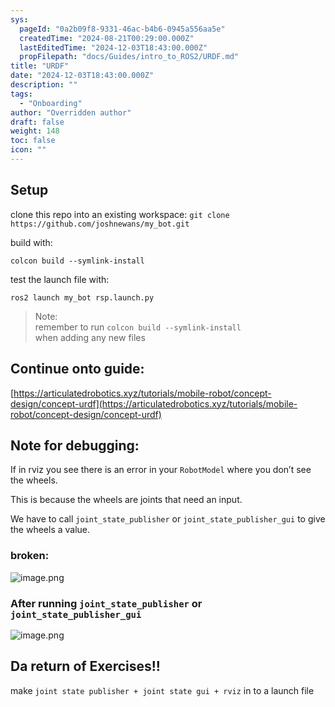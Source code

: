 ```yaml
---
sys:
  pageId: "0a2b09f8-9331-46ac-b4b6-0945a556aa5e"
  createdTime: "2024-08-21T00:29:00.000Z"
  lastEditedTime: "2024-12-03T18:43:00.000Z"
  propFilepath: "docs/Guides/intro_to_ROS2/URDF.md"
title: "URDF"
date: "2024-12-03T18:43:00.000Z"
description: ""
tags:
  - "Onboarding"
author: "Overridden author"
draft: false
weight: 148
toc: false
icon: ""
---
```


## Setup

clone this repo into an existing workspace:
`git clone https://github.com/joshnewans/my_bot.git`

build with:

`colcon build --symlink-install`

test the launch file with:

`ros2 launch my_bot rsp.launch.py`

> Note:  
> remember to run `colcon build --symlink-install`  
> when adding any new files

## Continue onto guide:

[https://articulatedrobotics.xyz/tutorials/mobile-robot/concept-design/concept-urdf](https://articulatedrobotics.xyz/tutorials/mobile-robot/concept-design/concept-urdf)

## Note for debugging:

If in rviz you see there is an error in your `RobotModel` where you don’t see the wheels.

This is because the wheels are joints that need an input. 

We have to call `joint_state_publisher` or `joint_state_publisher_gui` to give the wheels a value.

### broken:

![image.png](https://prod-files-secure.s3.us-west-2.amazonaws.com/d518164a-d88e-44d1-a4ee-3adb3bd8bce0/96a1d089-1f17-4dbf-8563-f2aef56a4d37/image.png?X-Amz-Algorithm=AWS4-HMAC-SHA256&X-Amz-Content-Sha256=UNSIGNED-PAYLOAD&X-Amz-Credential=ASIAZI2LB466T5TIEGIP%2F20250605%2Fus-west-2%2Fs3%2Faws4_request&X-Amz-Date=20250605T200819Z&X-Amz-Expires=3600&X-Amz-Security-Token=IQoJb3JpZ2luX2VjEHMaCXVzLXdlc3QtMiJIMEYCIQDk%2Fx5w%2B1HmVV1QtTl2VK1W0AAHJgd7JlgWY5%2FMVPFLGgIhAOSO0tvN%2FCf0ieRIIaAltFFGD5Rg%2BFEoi4xKocH5RhPaKv8DCEwQABoMNjM3NDIzMTgzODA1Igzks0yk%2BA7BV0CksiIq3AM5BOu5LwvyMii0j51gQqp8uWoZ5aqnU6gsjZ1e%2BZzICDmZygkvsMG%2Bf7qAbdDwkbZWtdpVWX%2BNW%2FVXAtk6w8aeZNL3O3h6MsmbF7XHHhw93FWS%2BjwSshmEV6Q%2Fm3ISW%2Fwlus1vMkokjmPLgGaVvxKq82KAqVlL7LY51gK9CeaZmq7PsoTOFsc1zhhcvU140MTnjpAUD5BK%2BPKEqT6ngnp22AJbxwHv584gC370eMnVzqfwNmrZx8WOpaEtsEcz1S2NeMzeMr%2BD%2FJrJGmK7q4pIlqpH3Vz5yIpsYZDdyKqem95JdxzwZyiBBOU43RaxTFy18ksAEn5tb2p4YwtUAgVESa1nwlgRMJcQ8VOmS9bzt7NyxBczcJXSD6ytq%2B57o28ae%2F8SsjvTGARuaDMeWaGgbjeTu3%2BWsKsudwaVnu%2BeLnNKiAGH70BItsn6nYKUG3U%2BotX0SxPQdbIlMJFKkU3nXJ%2FNZG9GuGYvUVGjrrI%2BkLLrhip7LRxaBzNLaayou4cjjaVYEiDYaZC6hF9DiLD7LnIKgrPImJMkQU3nvj70BOGUkXCdN5hYKHO7%2B2tXv4%2B2jWvM%2BdSlPyjag8OYY%2BxSsoAg9DppOWJFhvFnkQJXFo2qpAfo5SQ8AS3YFDDM2IfCBjqkARuS71a%2Bzg%2FNhEMftHGC8vxR77YjQQ7yNSsjWr33RY6LQwe1v%2BIHjcAffBccmh44oyIETc3kitwiLvrfuF0nl8JqDRjf2xXGjns86zJbzd8S9JXuz7%2FyOQoHlzM9S5I5y%2BbFdqPWRpamAc4%2FAPjoaOgz9JUeXrjks75ccpws5XAdZtn6A0NgMuWpFdrPmmg89ErXj5FvTAl%2FMG7DndBdpIPV5ohQ&X-Amz-Signature=da7f82dad19f55ec936200b6f7d56c7ad78f331b736c7cd4e0a778eb8275af7e&X-Amz-SignedHeaders=host&x-id=GetObject)

### After running `joint_state_publisher` or `joint_state_publisher_gui`

![image.png](https://prod-files-secure.s3.us-west-2.amazonaws.com/d518164a-d88e-44d1-a4ee-3adb3bd8bce0/130c99c7-1b0b-4031-9953-844fc3950ff4/image.png?X-Amz-Algorithm=AWS4-HMAC-SHA256&X-Amz-Content-Sha256=UNSIGNED-PAYLOAD&X-Amz-Credential=ASIAZI2LB466T5TIEGIP%2F20250605%2Fus-west-2%2Fs3%2Faws4_request&X-Amz-Date=20250605T200819Z&X-Amz-Expires=3600&X-Amz-Security-Token=IQoJb3JpZ2luX2VjEHMaCXVzLXdlc3QtMiJIMEYCIQDk%2Fx5w%2B1HmVV1QtTl2VK1W0AAHJgd7JlgWY5%2FMVPFLGgIhAOSO0tvN%2FCf0ieRIIaAltFFGD5Rg%2BFEoi4xKocH5RhPaKv8DCEwQABoMNjM3NDIzMTgzODA1Igzks0yk%2BA7BV0CksiIq3AM5BOu5LwvyMii0j51gQqp8uWoZ5aqnU6gsjZ1e%2BZzICDmZygkvsMG%2Bf7qAbdDwkbZWtdpVWX%2BNW%2FVXAtk6w8aeZNL3O3h6MsmbF7XHHhw93FWS%2BjwSshmEV6Q%2Fm3ISW%2Fwlus1vMkokjmPLgGaVvxKq82KAqVlL7LY51gK9CeaZmq7PsoTOFsc1zhhcvU140MTnjpAUD5BK%2BPKEqT6ngnp22AJbxwHv584gC370eMnVzqfwNmrZx8WOpaEtsEcz1S2NeMzeMr%2BD%2FJrJGmK7q4pIlqpH3Vz5yIpsYZDdyKqem95JdxzwZyiBBOU43RaxTFy18ksAEn5tb2p4YwtUAgVESa1nwlgRMJcQ8VOmS9bzt7NyxBczcJXSD6ytq%2B57o28ae%2F8SsjvTGARuaDMeWaGgbjeTu3%2BWsKsudwaVnu%2BeLnNKiAGH70BItsn6nYKUG3U%2BotX0SxPQdbIlMJFKkU3nXJ%2FNZG9GuGYvUVGjrrI%2BkLLrhip7LRxaBzNLaayou4cjjaVYEiDYaZC6hF9DiLD7LnIKgrPImJMkQU3nvj70BOGUkXCdN5hYKHO7%2B2tXv4%2B2jWvM%2BdSlPyjag8OYY%2BxSsoAg9DppOWJFhvFnkQJXFo2qpAfo5SQ8AS3YFDDM2IfCBjqkARuS71a%2Bzg%2FNhEMftHGC8vxR77YjQQ7yNSsjWr33RY6LQwe1v%2BIHjcAffBccmh44oyIETc3kitwiLvrfuF0nl8JqDRjf2xXGjns86zJbzd8S9JXuz7%2FyOQoHlzM9S5I5y%2BbFdqPWRpamAc4%2FAPjoaOgz9JUeXrjks75ccpws5XAdZtn6A0NgMuWpFdrPmmg89ErXj5FvTAl%2FMG7DndBdpIPV5ohQ&X-Amz-Signature=a9f3faa18494fbbae2f86608612825c4e7fe244e1ce0c4111e072ecd3ad7e281&X-Amz-SignedHeaders=host&x-id=GetObject)

## Da return of Exercises!!

make `joint state publisher + joint state gui + rviz` in to a launch file
